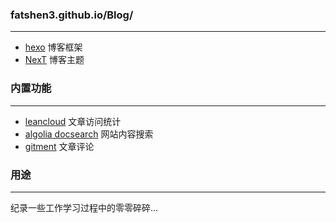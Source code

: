 ### fatshen3.github.io/Blog/
___
* [hexo](http://hexo.io/) 博客框架
* [NexT](https://github.com/iissnan/hexo-theme-next) 博客主题

### 内置功能
___
* [leancloud](https://leancloud.cn/) 文章访问统计
* [algolia docsearch](https://community.algolia.com/docsearch/) 网站内容搜索
* [gitment](https://github.com/imsun/gitment) 文章评论

### 用途
___
纪录一些工作学习过程中的零零碎碎...

